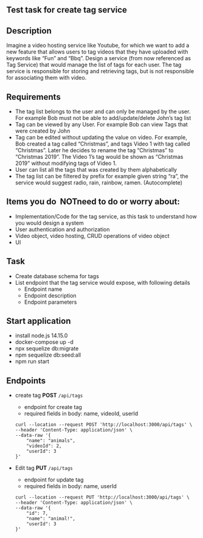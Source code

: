 ## Test task for create tag service

## Description

Imagine a video hosting service like Youtube, for which we want to add a new feature that allows
users to tag videos that they have uploaded with keywords like “Fun” and “Bbq”.
Design a service (from now referenced as Tag Service) that would manage the list of tags for each
user. The tag service is responsible for storing and retrieving tags, but is not responsible for
associating them with video.

## Requirements

- The tag list belongs to the user and can only be managed by the user. For example Bob
must not​ be able to add/update/delete John’s tag list
- Tag can be viewed by any User. For example Bob can view Tags that were created by John
- Tag can be edited without updating the value on video. For example, Bob created a tag
called “Christmas”, and tags Video 1 with tag called “Christmas”. Later he decides to
rename the tag “Christmas” to “Christmas 2019”. The Video 1’s tag would be shown as
“Christmas 2019” without modifying tags of Video 1.
- User can list all the tags that was created by them alphabetically
- The tag list can be filtered by prefix for example given string “ra”, the service would
suggest radio, rain, rainbow, ramen. (Autocomplete)

## Items you do ​ NOT​ need to do or worry about:
- Implementation/Code for the tag service, as this task to understand how you would design
a system
- User authentication and authorization
- Video object, video hosting, CRUD operations of video object
- UI

## Task

- Create database schema for tags
- List endpoint that the tag service would expose, with following details
  - Endpoint name
  - Endpoint description
  - Endpoint parameters

## Start application
- install node.js 14.15.0
- docker-compose up -d
- npx sequelize db:migrate
- npm sequelize db:seed:all
- npm run start

## Endpoints
- create tag **POST** `/api/tags`
  - endpoint for create tag
  - required fields in body: name, videoId, userId
  
  ```
  curl --location --request POST 'http://localhost:3000/api/tags' \
  --header 'Content-Type: application/json' \
  --data-raw '{
      "name": "animals",
      "videoId": 2,
      "userId": 3
  }'
  ```

- Edit tag **PUT** `/api/tags`
  - endpoint for update tag
  - required fields in body: name, userId
  
  ```
  curl --location --request PUT 'http://localhost:3000/api/tags' \
  --header 'Content-Type: application/json' \
  --data-raw '{
      "id": 7,
      "name": "animal!",
      "userId": 3
  }'
  ``` 
